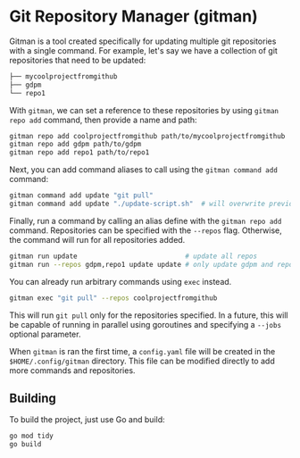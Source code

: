 # Git Repository Manager (gitman)

Gitman is a tool created specifically for updating multiple git repositories with a single command. For example, let's say we have a collection of git repositories that need to be updated:

```bash
├── mycoolprojectfromgithub
├── gdpm
└── repo1
```
With `gitman`, we can set a reference to these repositories by using `gitman repo add` command, then provide a name and path:

```bash
gitman repo add coolprojectfromgithub path/to/mycoolprojectfromgithub
gitman repo add gdpm path/to/gdpm
gitman repo add repo1 path/to/repo1
```
Next, you can add command aliases to call using the `gitman command add` command:
```bash
gitman command add update "git pull"
gitman command add update "./update-script.sh"  # will overwrite previous add
```
Finally, run a command by calling an alias define with the `gitman repo add` command. Repositories can be specified with the `--repos` flag. Otherwise, the command will run for all repositories added.
```bash
gitman run update							# update all repos
gitman run --repos gdpm,repo1 update update	# only update gdpm and repo1
```
You can already run arbitrary commands using `exec` instead.
```bash
gitman exec "git pull" --repos coolprojectfromgithub
```
This will run `git pull` only for the repositories specified. In a future, this will be capable of running in parallel using goroutines and specifying a `--jobs` optional parameter.

When `gitman` is ran the first time, a `config.yaml` file will be created in the `$HOME/.config/gitman` directory. This file can be modified directly to add more commands and repositories.


## Building

To build the project, just use Go and build: 

```bash
go mod tidy
go build
```